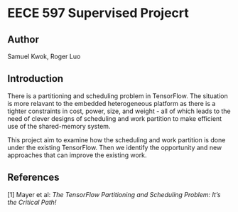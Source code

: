 # EECE 597 Supervised Projecrt


## Author
Samuel Kwok, Roger Luo

## Introduction
There is a partitioning and scheduling problem in TensorFlow. The situation is more relavant to the embedded heterogeneous platform as there is a tighter constraints in cost, power, size, and weight - all of which leads to the need of clever designs of scheduling and work partition to make efficient use of the shared-memory system. 

This project aim to examine how the scheduling and work partition is done under the existing TensorFlow. Then we identify the opportunity and new approaches that can improve the existing work. 

## References
[1] Mayer et al: *The TensorFlow Partitioning and Scheduling Problem:
It’s the Critical Path!*
